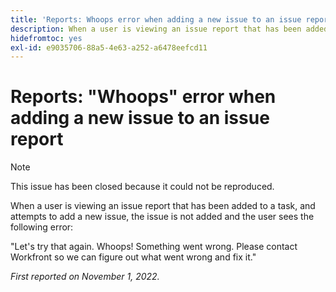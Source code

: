 ```yaml
---
title: 'Reports: Whoops error when adding a new issue to an issue report'
description: When a user is viewing an issue report that has been added to a task, and attempts to add a new issue, the issue is not added and the user sees an error.
hidefromtoc: yes
exl-id: e9035706-88a5-4e63-a252-a6478eefcd11
---
```

# Reports: "Whoops" error when adding a new issue to an issue report

>[!NOTE]
>
>This issue has been closed because it could not be reproduced.

When a user is viewing an issue report that has been added to a task, and attempts to add a new issue, the issue is not added and the user sees the following error:

"Let's try that again. Whoops! Something went wrong. Please contact Workfront so we can figure out what went wrong and fix it."

_First reported on November 1, 2022._
